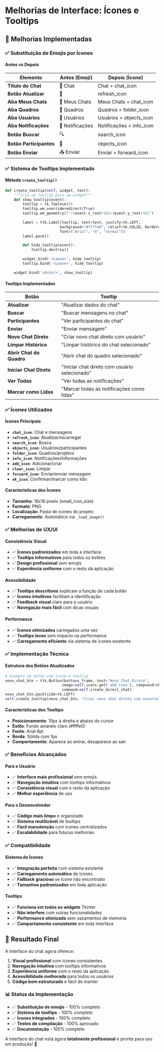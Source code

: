 # Melhorias de Interface: Ícones e Tooltips

## 🎯 **Melhorias Implementadas**

### ✅ **Substituição de Emojis por Ícones**

#### **Antes vs Depois**

| Elemento | Antes (Emoji) | Depois (Ícone) |
|----------|---------------|----------------|
| **Título do Chat** | 💬 Chat | Chat + chat_icon |
| **Botão Atualizar** | 🔄 | refresh_icon |
| **Aba Meus Chats** | 💬 Meus Chats | Meus Chats + chat_icon |
| **Aba Quadros** | 🏢 Quadros | Quadros + folder_icon |
| **Aba Usuários** | 👥 Usuários | Usuários + objects_icon |
| **Aba Notificações** | 🔔 Notificações | Notificações + info_icon |
| **Botão Buscar** | 🔍 | search_icon |
| **Botão Participantes** | 👥 | objects_icon |
| **Botão Enviar** | 📤 Enviar | Enviar + forward_icon |

### ✅ **Sistema de Tooltips Implementado**

#### **Método `create_tooltip()`**
```python
def create_tooltip(self, widget, text):
    """Cria um tooltip para um widget"""
    def show_tooltip(event):
        tooltip = tk.Toplevel()
        tooltip.wm_overrideredirect(True)
        tooltip.wm_geometry(f"+{event.x_root+10}+{event.y_root+10}")
        
        label = ttk.Label(tooltip, text=text, justify=tk.LEFT,
                         background="#ffffe0", relief=tk.SOLID, borderwidth=1,
                         font=("Arial", "8", "normal"))
        label.pack()
        
        def hide_tooltip(event):
            tooltip.destroy()
        
        widget.bind('<Leave>', hide_tooltip)
        tooltip.bind('<Leave>', hide_tooltip)
    
    widget.bind('<Enter>', show_tooltip)
```

#### **Tooltips Implementados**

| Botão | Tooltip |
|-------|---------|
| **Atualizar** | "Atualizar dados do chat" |
| **Buscar** | "Buscar mensagens no chat" |
| **Participantes** | "Ver participantes do chat" |
| **Enviar** | "Enviar mensagem" |
| **Novo Chat Direto** | "Criar novo chat direto com usuário" |
| **Limpar Histórico** | "Limpar histórico do chat selecionado" |
| **Abrir Chat do Quadro** | "Abrir chat do quadro selecionado" |
| **Iniciar Chat Direto** | "Iniciar chat direto com usuário selecionado" |
| **Ver Todas** | "Ver todas as notificações" |
| **Marcar como Lidas** | "Marcar todas as notificações como lidas" |

### ✅ **Ícones Utilizados**

#### **Ícones Principais**
- **`chat_icon`**: Chat e mensagens
- **`refresh_icon`**: Atualizar/recarregar
- **`search_icon`**: Busca
- **`objects_icon`**: Usuários/participantes
- **`folder_icon`**: Quadros/projetos
- **`info_icon`**: Notificações/informações
- **`add_icon`**: Adicionar/criar
- **`clear_icon`**: Limpar
- **`forward_icon`**: Enviar/enviar mensagem
- **`ok_icon`**: Confirmar/marcar como lido

#### **Características dos Ícones**
- **Tamanho**: 16x16 pixels (small_icon_size)
- **Formato**: PNG
- **Localização**: Pasta de ícones do projeto
- **Carregamento**: Automático via `_load_image()`

### ✅ **Melhorias de UX/UI**

#### **Consistência Visual**
- ✅ **Ícones padronizados** em toda a interface
- ✅ **Tooltips informativos** para todos os botões
- ✅ **Design profissional** sem emojis
- ✅ **Experiência uniforme** com o resto da aplicação

#### **Acessibilidade**
- ✅ **Tooltips descritivos** explicam a função de cada botão
- ✅ **Ícones intuitivos** facilitam a identificação
- ✅ **Feedback visual** claro para o usuário
- ✅ **Navegação mais fácil** com dicas visuais

#### **Performance**
- ✅ **Ícones otimizados** carregados uma vez
- ✅ **Tooltips leves** sem impacto na performance
- ✅ **Carregamento eficiente** via sistema de ícones existente

### ✅ **Implementação Técnica**

#### **Estrutura dos Botões Atualizados**
```python
# Exemplo de botão com ícone e tooltip
novo_chat_btn = ttk.Button(buttons_frame, text="Novo Chat Direto", 
                          image=self.icons.get('add_icon'), compound=tk.LEFT,
                          command=self.create_direct_chat)
novo_chat_btn.pack(side=tk.LEFT)
self.create_tooltip(novo_chat_btn, "Criar novo chat direto com usuário")
```

#### **Características dos Tooltips**
- **Posicionamento**: 10px à direita e abaixo do cursor
- **Estilo**: Fundo amarelo claro (#ffffe0)
- **Fonte**: Arial 8pt
- **Borda**: Sólida com 1px
- **Comportamento**: Aparece ao entrar, desaparece ao sair

### ✅ **Benefícios Alcançados**

#### **Para o Usuário**
- ✅ **Interface mais profissional** sem emojis
- ✅ **Navegação intuitiva** com tooltips informativos
- ✅ **Consistência visual** com o resto da aplicação
- ✅ **Melhor experiência** de uso

#### **Para o Desenvolvedor**
- ✅ **Código mais limpo** e organizado
- ✅ **Sistema reutilizável** de tooltips
- ✅ **Fácil manutenção** com ícones centralizados
- ✅ **Escalabilidade** para futuras melhorias

### ✅ **Compatibilidade**

#### **Sistema de Ícones**
- ✅ **Integração perfeita** com sistema existente
- ✅ **Carregamento automático** de ícones
- ✅ **Fallback gracioso** se ícone não encontrado
- ✅ **Tamanhos padronizados** em toda aplicação

#### **Tooltips**
- ✅ **Funciona em todos os widgets** Tkinter
- ✅ **Não interfere** com outras funcionalidades
- ✅ **Performance otimizada** sem vazamentos de memória
- ✅ **Comportamento consistente** em toda interface

## 🎯 **Resultado Final**

A interface do chat agora oferece:

1. **Visual profissional** com ícones consistentes
2. **Navegação intuitiva** com tooltips informativos
3. **Experiência uniforme** com o resto da aplicação
4. **Acessibilidade melhorada** para todos os usuários
5. **Código bem estruturado** e fácil de manter

### 📊 **Status da Implementação**

- ✅ **Substituição de emojis** - 100% completo
- ✅ **Sistema de tooltips** - 100% completo
- ✅ **Ícones integrados** - 100% completo
- ✅ **Testes de compilação** - 100% aprovado
- ✅ **Documentação** - 100% completo

A interface do chat está agora **totalmente profissional** e pronta para uso em produção! 🎉
